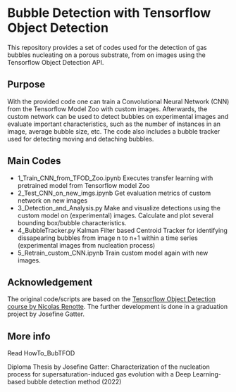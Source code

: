 # Bubble Detection with Tensorflow Object Detection
This repository provides a set of codes used for the detection of gas bubbles nucleating on a porous substrate, from on images using the Tensorflow Object Detection API. 

## Purpose 
With the provided code one can train a Convolutional Neural Network (CNN) from the Tensorflow Model Zoo with custom images. Afterwards, the custom network can be used to detect bubbles on experimental images and evaluate important characteristics, such as the number of instances in an image, average bubble size, etc. The code also includes a bubble tracker used for detecting moving and detaching bubbles.

## Main Codes
* 1_Train_CNN_from_TFOD_Zoo.ipynb</b> Executes transfer learning with pretrained model from Tensorflow model Zoo
* 2_Test_CNN_on_new_imgs.ipynb</b> Get evaluation metrics of custom network on new images
* 3_Detection_and_Analysis.py</b> Make and visualize detections using the custom model on (experimental) images. Calculate and plot several bounding box/bubble characteristics.
* 4_BubbleTracker.py</b> Kalman Filter based Centroid Tracker for identifying dissapearing bubbles from image n to n+1 within a time series (experimental images from nucleation process)
* 5_Retrain_custom_CNN.ipynb</b> Train custom model again with new images.

## Acknowledgement
The original code/scripts are based on the [Tensorflow Object Detection course by Nicolas Renotte](https://github.com/nicknochnack/TFODCourse). The further development is done in a graduation project by Josefine Gatter.

## More info
Read HowTo_BubTFOD

Diploma Thesis by Josefine Gatter: Characterization of the nucleation process for supersaturation-induced gas evolution with a Deep Learning-based bubble detection method (2022)
